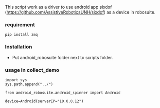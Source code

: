 This script work as a driver to use android app sixdof (https://github.com/AssistiveRoboticsUNH/sixdof) as a device in robosuite.

 

### requirement
```
pip install zmq
```


### Installation
* Put android_robosuite folder next to scripts folder.


### usage in collect_demo 
```
import sys
sys.path.append("../")

from android_robosuite.android_spinner import Android
 
device=Android(serverIP="10.0.0.12")
```

